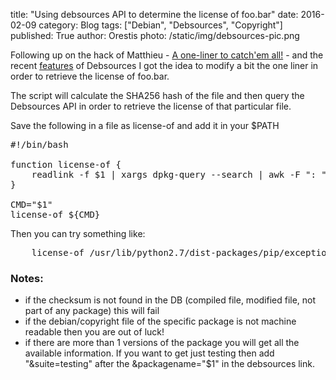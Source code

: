 title: "Using debsources API to determine the license of foo.bar"
date: 2016-02-09
category: Blog
tags: ["Debian", "Debsources", "Copyright"]
published: True
author: Orestis
photo: /static/img/debsources-pic.png

Following up on the hack of Matthieu - [A one-liner to catch'em all!](http://matthieu.io/blog/2015/08/16/one-liner-to-catch-em-all/) - and the recent [features](/2016/blog/copyright-and-patches) of Debsources I got the idea to modify a bit the one liner in order to retrieve the license of foo.bar.

The script will calculate the SHA256 hash of the file and then query the Debsources API in order to retrieve the license of that particular file. 

Save the following in a file as license-of and add it in your $PATH

<pre class="prettyprint bash">
#!/bin/bash

function license-of {
    readlink -f $1 | xargs dpkg-query --search | awk -F ": " '{print $1}' | xargs apt-cache showsrc | grep-dctrl -s 'Package' -n '' | awk -v sha="$(sha256sum $1 | awk '{ print $1 }')" -F " " '{print "https://sources.debian.net/copyright/api/sha256/?checksum="sha"&packagename="$1""}' | xargs curl -sS
}

CMD="$1"
license-of ${CMD}
</pre> 

Then you can try something like:

<pre>
    license-of /usr/lib/python2.7/dist-packages/pip/exceptions.py
</pre>

### Notes:

* if the checksum is not found in the DB (compiled file, modified file, not part of any package) this will fail
* if the debian/copyright file of the specific package is not machine readable then you are out of luck!
* if there are more than 1 versions of the package you will get all the available information. If you want to get just testing then add "&suite=testing" after the &packagename="$1" in the debsources link.